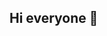 ## Hi everyone 👋

<!--
## 👋 About Me

I am an Embedded Software Engineer specializing in C/C++ development. I am passionate about building robust, efficient, and scalable embedded solutions for real-world applications.

## 🛠️ Skills

- **Languages:** C, C++
- **MCUs:** ESP32, STM32, and other ARM Cortex-based microcontrollers
- **Embedded OS:** FreeRTOS, bare-metal programming
- **Communication Protocols:** UART, SPI, I2C, CAN, BLE, Wi-Fi
- **Development Tools:** Keil, STM32CubeIDE, ESP-IDF, PlatformIO, Git
- **Other:** Low-level hardware integration, real-time systems, debugging and optimization

## 📫 Contact

- **LinkedIn:** [phamvanhuong](https://www.linkedin.com/in/phamvanhuong/)
- **GitHub:** [HuongpvBN](https://github.com/HuongpvBN)
- ⚡ Fun fact: ...
-->
